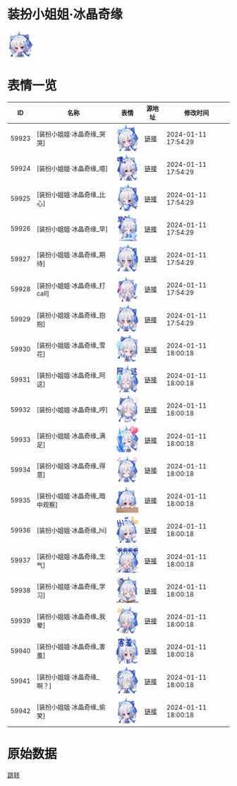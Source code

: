 # 装扮小姐姐·冰晶奇缘

<img src="./cover.png" height="60" alt="cover" />

# 表情一览

|ID|名称|表情|源地址|修改时间|
|----|----|----|----|----|
|59923|[装扮小姐姐·冰晶奇缘_哭哭]|<img src="./pic/059923_%5B装扮小姐姐·冰晶奇缘_哭哭%5D.png" height="60" alt="哭哭"/>|[链接](https://i0.hdslb.com/bfs/emote/86ccde41dfa937037fe0d74187e21eb7c3a0ef20.png)|2024-01-11 17:54:29|
|59924|[装扮小姐姐·冰晶奇缘_噫]|<img src="./pic/059924_%5B装扮小姐姐·冰晶奇缘_噫%5D.png" height="60" alt="噫"/>|[链接](https://i0.hdslb.com/bfs/emote/05b678534b84c51d655f9f64c290720773d056b4.png)|2024-01-11 17:54:29|
|59925|[装扮小姐姐·冰晶奇缘_比心]|<img src="./pic/059925_%5B装扮小姐姐·冰晶奇缘_比心%5D.png" height="60" alt="比心"/>|[链接](https://i0.hdslb.com/bfs/emote/a7f5989cff286ad751cf17f023fe13b4837f5516.png)|2024-01-11 17:54:29|
|59926|[装扮小姐姐·冰晶奇缘_早]|<img src="./pic/059926_%5B装扮小姐姐·冰晶奇缘_早%5D.png" height="60" alt="早"/>|[链接](https://i0.hdslb.com/bfs/emote/078234b79e2b6458d557d252bec850bcc26c19c9.png)|2024-01-11 17:54:29|
|59927|[装扮小姐姐·冰晶奇缘_期待]|<img src="./pic/059927_%5B装扮小姐姐·冰晶奇缘_期待%5D.png" height="60" alt="期待"/>|[链接](https://i0.hdslb.com/bfs/emote/d970a7740e15043360c120f538e0fbdc25b40bfb.png)|2024-01-11 17:54:29|
|59928|[装扮小姐姐·冰晶奇缘_打call]|<img src="./pic/059928_%5B装扮小姐姐·冰晶奇缘_打call%5D.png" height="60" alt="打call"/>|[链接](https://i0.hdslb.com/bfs/emote/223568f119e77294212164d948b2984173faf046.png)|2024-01-11 17:54:29|
|59929|[装扮小姐姐·冰晶奇缘_抱抱]|<img src="./pic/059929_%5B装扮小姐姐·冰晶奇缘_抱抱%5D.png" height="60" alt="抱抱"/>|[链接](https://i0.hdslb.com/bfs/emote/e6c0ffa0148e0c9e32fcb2d8c8ca9e405359cd28.png)|2024-01-11 17:54:29|
|59930|[装扮小姐姐·冰晶奇缘_雪花]|<img src="./pic/059930_%5B装扮小姐姐·冰晶奇缘_雪花%5D.png" height="60" alt="雪花"/>|[链接](https://i0.hdslb.com/bfs/emote/ca3e98c6d3a4f4246bf2fe2ec23ce0761b935c9c.png)|2024-01-11 18:00:18|
|59931|[装扮小姐姐·冰晶奇缘_阿这]|<img src="./pic/059931_%5B装扮小姐姐·冰晶奇缘_阿这%5D.png" height="60" alt="阿这"/>|[链接](https://i0.hdslb.com/bfs/emote/146947089f25f85e7f9da49c72fcfbd76d59c119.png)|2024-01-11 18:00:18|
|59932|[装扮小姐姐·冰晶奇缘_哼]|<img src="./pic/059932_%5B装扮小姐姐·冰晶奇缘_哼%5D.png" height="60" alt="哼"/>|[链接](https://i0.hdslb.com/bfs/emote/adcd580b46b3705656074c160e4d85f969fceb86.png)|2024-01-11 18:00:18|
|59933|[装扮小姐姐·冰晶奇缘_满足]|<img src="./pic/059933_%5B装扮小姐姐·冰晶奇缘_满足%5D.png" height="60" alt="满足"/>|[链接](https://i0.hdslb.com/bfs/emote/95f06d06f0968a4464e91756969c8d791d3d5825.png)|2024-01-11 18:00:18|
|59934|[装扮小姐姐·冰晶奇缘_得意]|<img src="./pic/059934_%5B装扮小姐姐·冰晶奇缘_得意%5D.png" height="60" alt="得意"/>|[链接](https://i0.hdslb.com/bfs/emote/ebf707973cebd4c5c6252ea844193366f9169491.png)|2024-01-11 18:00:18|
|59935|[装扮小姐姐·冰晶奇缘_暗中观察]|<img src="./pic/059935_%5B装扮小姐姐·冰晶奇缘_暗中观察%5D.png" height="60" alt="暗中观察"/>|[链接](https://i0.hdslb.com/bfs/emote/f255cee3022becb89d40fddb57fb0159aa254220.png)|2024-01-11 18:00:18|
|59936|[装扮小姐姐·冰晶奇缘_hi]|<img src="./pic/059936_%5B装扮小姐姐·冰晶奇缘_hi%5D.png" height="60" alt="hi"/>|[链接](https://i0.hdslb.com/bfs/emote/4a6d7247212469e170d3c76ccaa0f164c90dff4c.png)|2024-01-11 18:00:18|
|59937|[装扮小姐姐·冰晶奇缘_生气]|<img src="./pic/059937_%5B装扮小姐姐·冰晶奇缘_生气%5D.png" height="60" alt="生气"/>|[链接](https://i0.hdslb.com/bfs/emote/34c0ce9dc042294b05aa9eb3f62bf3e568b67f4f.png)|2024-01-11 18:00:18|
|59938|[装扮小姐姐·冰晶奇缘_学习]|<img src="./pic/059938_%5B装扮小姐姐·冰晶奇缘_学习%5D.png" height="60" alt="学习"/>|[链接](https://i0.hdslb.com/bfs/emote/a1d65b5b7dd801057138a882b22df30a2a2416dc.png)|2024-01-11 18:00:18|
|59939|[装扮小姐姐·冰晶奇缘_我晕]|<img src="./pic/059939_%5B装扮小姐姐·冰晶奇缘_我晕%5D.png" height="60" alt="我晕"/>|[链接](https://i0.hdslb.com/bfs/emote/19fb8085263591e17fac1ed67e2d8c2d3d5a97af.png)|2024-01-11 18:00:18|
|59940|[装扮小姐姐·冰晶奇缘_害羞]|<img src="./pic/059940_%5B装扮小姐姐·冰晶奇缘_害羞%5D.png" height="60" alt="害羞"/>|[链接](https://i0.hdslb.com/bfs/emote/22d8b7d9a9077ecbe1473e2e94d30c57e881402d.png)|2024-01-11 18:00:18|
|59941|[装扮小姐姐·冰晶奇缘_啊？]|<img src="./pic/059941_%5B装扮小姐姐·冰晶奇缘_啊？%5D.png" height="60" alt="啊？"/>|[链接](https://i0.hdslb.com/bfs/emote/52b27e2e81d4783d11b25c7b944c5c0e79bdd4d0.png)|2024-01-11 18:00:18|
|59942|[装扮小姐姐·冰晶奇缘_偷笑]|<img src="./pic/059942_%5B装扮小姐姐·冰晶奇缘_偷笑%5D.png" height="60" alt="偷笑"/>|[链接](https://i0.hdslb.com/bfs/emote/c66c6863c3e0b78b4033aaab2f8c0c57e6d1d72e.png)|2024-01-11 18:00:18|

# 原始数据

[跳转](./raw.json)

